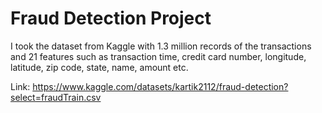 # Fraud Detection Project

I took the dataset from Kaggle with 1.3 million records of the transactions and 21 features such as transaction time, credit card number, longitude, latitude, zip code, state, name, amount etc.

Link: https://www.kaggle.com/datasets/kartik2112/fraud-detection?select=fraudTrain.csv
